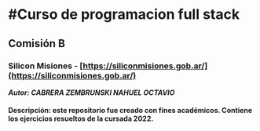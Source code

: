 #Curso de programacion full stack
=============
## Comisión B
### Silicon Misiones - [https://siliconmisiones.gob.ar/](https://siliconmisiones.gob.ar/)
***Autor: CABRERA ZEMBRUNSKI NAHUEL OCTAVIO***
#### Descripción: este repositorio fue creado con fines académicos. Contiene los ejercicios resueltos de la cursada 2022.
